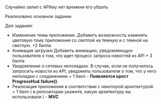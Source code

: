 Случайно залил с APIkey нет времени его убрать

Реализовано основное задание

Доп задания:
- Изменение темы приложения. Добавить возможность изменять цветовую тему приложения со светлой на темную и с темной на светлую. +2 балла
- Анимация загрузки Добавить анимацию, уведомляющую пользователя о том, что идет процесс запроса новостей из API + 3 балла
- Уведомление о сетевых неполадках. В случае, если не получилось запросить новости из API, уведомить пользователя о том, что у него неполадки с соединением + 1 балл - **Появляется крест ProgressHud.failure()**
- Реализация приложения в соответствии с некоторой архитектурой. + 1 балл ( в репозитории укажите, какую архитектуру вы использовали ) - **MVC**
